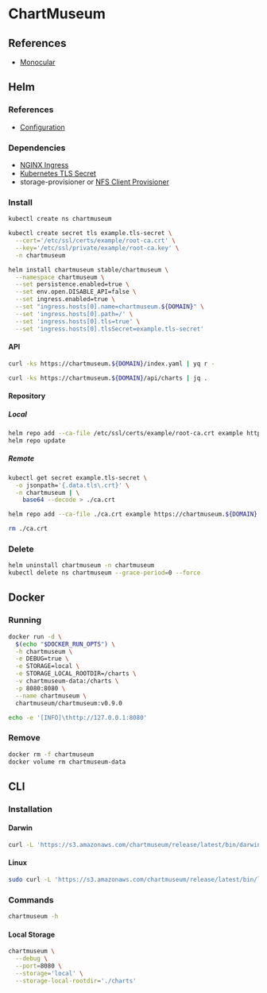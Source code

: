 # ChartMuseum

## References

- [Monocular](/monocular.md)

## Helm

### References

- [Configuration](https://github.com/helm/charts/tree/master/stable/chartmuseum#configuration)

### Dependencies

- [NGINX Ingress](/nginx-ingress.md)
- [Kubernetes TLS Secret](/k8s-tls-secret.md)
- storage-provisioner or [NFS Client Provisioner](/nfs-client-provisioner.md)

### Install

```sh
kubectl create ns chartmuseum
```

```sh
kubectl create secret tls example.tls-secret \
  --cert='/etc/ssl/certs/example/root-ca.crt' \
  --key='/etc/ssl/private/example/root-ca.key' \
  -n chartmuseum
```

```sh
helm install chartmuseum stable/chartmuseum \
  --namespace chartmuseum \
  --set persistence.enabled=true \
  --set env.open.DISABLE_API=false \
  --set ingress.enabled=true \
  --set "ingress.hosts[0].name=chartmuseum.${DOMAIN}" \
  --set 'ingress.hosts[0].path=/' \
  --set 'ingress.hosts[0].tls=true' \
  --set 'ingress.hosts[0].tlsSecret=example.tls-secret'
```

#### API

```sh
curl -ks https://chartmuseum.${DOMAIN}/index.yaml | yq r -
```

```sh
curl -ks https://chartmuseum.${DOMAIN}/api/charts | jq .
```

#### Repository

##### Local

```sh
helm repo add --ca-file /etc/ssl/certs/example/root-ca.crt example https://chartmuseum.${DOMAIN}
helm repo update
```

##### Remote

```sh
kubectl get secret example.tls-secret \
  -o jsonpath='{.data.tls\.crt}' \
  -n chartmuseum | \
    base64 --decode > ./ca.crt
```

```sh
helm repo add --ca-file ./ca.crt example https://chartmuseum.${DOMAIN}
```

```sh
rm ./ca.crt
```

### Delete

```sh
helm uninstall chartmuseum -n chartmuseum
kubectl delete ns chartmuseum --grace-period=0 --force
```

## Docker

### Running

```sh
docker run -d \
  $(echo "$DOCKER_RUN_OPTS") \
  -h chartmuseum \
  -e DEBUG=true \
  -e STORAGE=local \
  -e STORAGE_LOCAL_ROOTDIR=/charts \
  -v chartmuseum-data:/charts \
  -p 8080:8080 \
  --name chartmuseum \
  chartmuseum/chartmuseum:v0.9.0
```

```sh
echo -e '[INFO]\thttp://127.0.0.1:8080'
```

### Remove

```sh
docker rm -f chartmuseum
docker volume rm chartmuseum-data
```

## CLI

### Installation

#### Darwin

```sh
curl -L 'https://s3.amazonaws.com/chartmuseum/release/latest/bin/darwin/amd64/chartmuseum' -o /usr/local/bin/chartmuseum && chmod +x /usr/local/bin/chartmuseum
```

#### Linux

```sh
sudo curl -L 'https://s3.amazonaws.com/chartmuseum/release/latest/bin/linux/amd64/chartmuseum' -o /usr/local/bin/chartmuseum && sudo chmod +x /usr/local/bin/chartmuseum
```

### Commands

```sh
chartmuseum -h
```

#### Local Storage

```sh
chartmuseum \
  --debug \
  --port=8080 \
  --storage='local' \
  --storage-local-rootdir='./charts'
```
